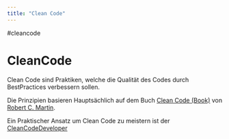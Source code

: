 ```yaml
---
title: "Clean Code"
---
```

#cleancode 
# CleanCode
Clean Code sind Praktiken, welche die Qualität des Codes durch BestPractices verbessern sollen.

Die Prinzipien basieren Hauptsächlich auf dem Buch [Clean Code (Book)](Clean%20Code%20(Book)) von [Robert C. Martin](docs/main/CleanCode/CleanCodeDeveloper/Robert%20C.%20Martin.md).

Ein Praktischer Ansatz um Clean Code zu meistern ist der [CleanCodeDeveloper](docs/main/CleanCode/CleanCodeDeveloper.md)